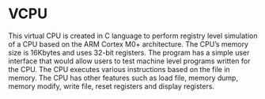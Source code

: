 # VCPU

This virtual CPU is created in C language to perform registry level simulation of a CPU based on the ARM Cortex M0+ architecture. The CPU’s memory size is 16Kbytes and uses 32-bit registers. The program has a simple user interface that would allow users to test machine level programs written for the CPU. The CPU executes various instructions based on the file in memory. The CPU has other features such as load file, memory dump, memory modify, write file, reset registers and display registers.
